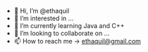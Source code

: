 - 👋 Hi, I’m @ethaquil
- 👀 I’m interested in ...
- 🌱 I’m currently learning Java and C++
- 💞️ I’m looking to collaborate on ...
- 📫 How to reach me -> ethaquil@gmail.com

<!---
ethaquil/ethaquil is a ✨ special ✨ repository because its `README.md` (this file) appears on your GitHub profile.
You can click the Preview link to take a look at your changes.
--->
